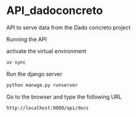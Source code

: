 # API_dadoconcreto
API to serve data from the Dado concreto project

Running the API

activate the virtual environment

```bash
uv sync
```

Run the django server

```bash
python manage.py runserver
```

Go to the browser and type the following URL

```bash
http://localhost:8000/api/docs
```
